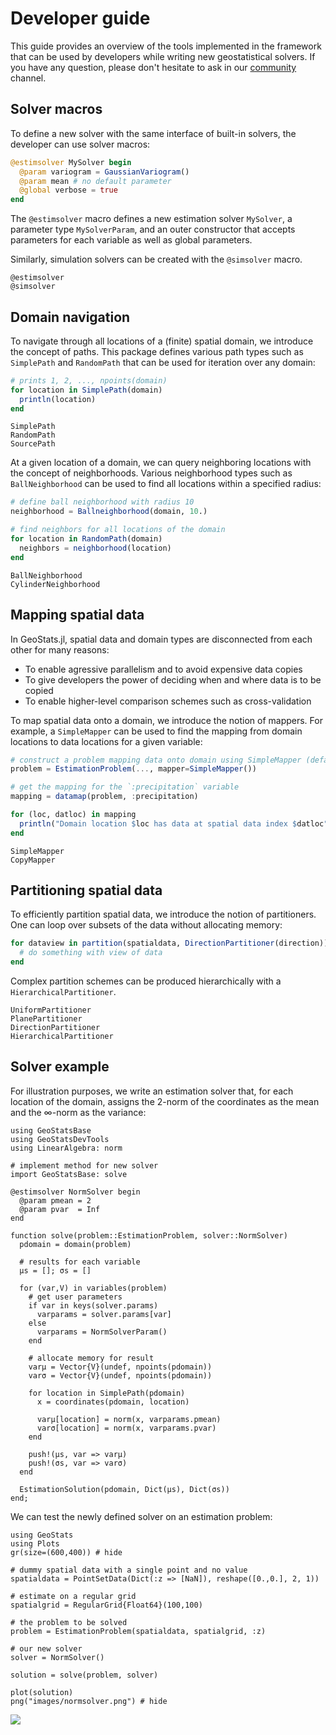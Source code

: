 # Developer guide

This guide provides an overview of the tools implemented in the framework that can be used by developers
while writing new geostatistical solvers. If you have any question, please don't hesitate to ask in our
[community](about/community.md) channel.

## Solver macros

To define a new solver with the same interface of built-in solvers, the developer can use solver macros:

```julia
@estimsolver MySolver begin
  @param variogram = GaussianVariogram()
  @param mean # no default parameter
  @global verbose = true
end
```

The `@estimsolver` macro defines a new estimation solver `MySolver`, a parameter type `MySolverParam`, and an
outer constructor that accepts parameters for each variable as well as global parameters.

Similarly, simulation solvers can be created with the `@simsolver` macro.

```@docs
@estimsolver
@simsolver
```

## Domain navigation

To navigate through all locations of a (finite) spatial domain, we introduce the concept of paths. This package
defines various path types such as `SimplePath` and `RandomPath` that can be used for iteration over any domain:

```julia
# prints 1, 2, ..., npoints(domain)
for location in SimplePath(domain)
  println(location)
end
```

```@docs
SimplePath
RandomPath
SourcePath
```

At a given location of a domain, we can query neighboring locations with the concept of neighborhoods. Various
neighborhood types such as `BallNeighborhood` can be used to find all locations within a specified radius:

```julia
# define ball neighborhood with radius 10
neighborhood = Ballneighborhood(domain, 10.)

# find neighbors for all locations of the domain
for location in RandomPath(domain)
  neighbors = neighborhood(location)
end
```

```@docs
BallNeighborhood
CylinderNeighborhood
```

## Mapping spatial data

In GeoStats.jl, spatial data and domain types are disconnected from each other for many reasons:

- To enable agressive parallelism and to avoid expensive data copies
- To give developers the power of deciding when and where data is to be copied
- To enable higher-level comparison schemes such as cross-validation

To map spatial data onto a domain, we introduce the notion of mappers. For example, a `SimpleMapper`
can be used to find the mapping from domain locations to data locations for a given variable:

```julia
# construct a problem mapping data onto domain using SimpleMapper (default)
problem = EstimationProblem(..., mapper=SimpleMapper())

# get the mapping for the `:precipitation` variable
mapping = datamap(problem, :precipitation)

for (loc, datloc) in mapping
  println("Domain location $loc has data at spatial data index $datloc")
end
```

```@docs
SimpleMapper
CopyMapper
```

## Partitioning spatial data

To efficiently partition spatial data, we introduce the notion of partitioners. One can
loop over subsets of the data without allocating memory:

```julia
for dataview in partition(spatialdata, DirectionPartitioner(direction))
  # do something with view of data
end
```

Complex partition schemes can be produced hierarchically with a `HierarchicalPartitioner`.

```@docs
UniformPartitioner
PlanePartitioner
DirectionPartitioner
HierarchicalPartitioner
```

## Solver example

For illustration purposes, we write an estimation solver that, for each location of the domain, assigns the
2-norm of the coordinates as the mean and the ∞-norm as the variance:

```@example normsolver
using GeoStatsBase
using GeoStatsDevTools
using LinearAlgebra: norm

# implement method for new solver
import GeoStatsBase: solve

@estimsolver NormSolver begin
  @param pmean = 2
  @param pvar  = Inf
end

function solve(problem::EstimationProblem, solver::NormSolver)
  pdomain = domain(problem)

  # results for each variable
  μs = []; σs = []

  for (var,V) in variables(problem)
    # get user parameters
    if var in keys(solver.params)
      varparams = solver.params[var]
    else
      varparams = NormSolverParam()
    end

    # allocate memory for result
    varμ = Vector{V}(undef, npoints(pdomain))
    varσ = Vector{V}(undef, npoints(pdomain))

    for location in SimplePath(pdomain)
      x = coordinates(pdomain, location)

      varμ[location] = norm(x, varparams.pmean)
      varσ[location] = norm(x, varparams.pvar)
    end

    push!(μs, var => varμ)
    push!(σs, var => varσ)
  end

  EstimationSolution(pdomain, Dict(μs), Dict(σs))
end;
```

We can test the newly defined solver on an estimation problem:

```@example normsolver
using GeoStats
using Plots
gr(size=(600,400)) # hide

# dummy spatial data with a single point and no value
spatialdata = PointSetData(Dict(:z => [NaN]), reshape([0.,0.], 2, 1))

# estimate on a regular grid
spatialgrid = RegularGrid{Float64}(100,100)

# the problem to be solved
problem = EstimationProblem(spatialdata, spatialgrid, :z)

# our new solver
solver = NormSolver()

solution = solve(problem, solver)

plot(solution)
png("images/normsolver.png") # hide
```
![](images/normsolver.png)
